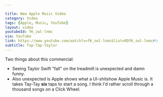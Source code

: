 ```yaml
---

title: New Apple Music Video
category: Video
tags: [Apple, Music, YouTube]
layout: video
youtubeId: fK_zwl-lnmc
via: YouTube
link: https://www.youtube.com/watch?v=fK_zwl-lnmc&list=RDfK_zwl-lnmc#t=0
subtitle: Tap-Tap-Taylor
---
```


Two things about this commercial:

 - Seeing Taylor Swift "fall" on the treadmill is unexpected and damn funny.
 - Also unexpected is Apple shows what a UI-shitshow Apple Music is.  It takes Tay-Tay **six** taps to start a song.  I think I'd rather scroll through a thousand songs on a Click Wheel.

